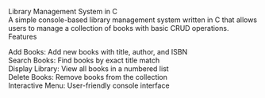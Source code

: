 Library Management System in C <br>
A simple console-based library management system written in C that allows users to manage a collection of books with basic CRUD operations. <br>
Features <br>

Add Books: Add new books with title, author, and ISBN <br>
Search Books: Find books by exact title match  <br>
Display Library: View all books in a numbered list  <br>
Delete Books: Remove books from the collection  <br>
Interactive Menu: User-friendly console interface  <br>
